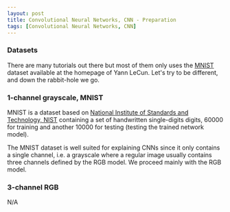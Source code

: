 ```yaml
---
layout: post
title: Convolutional Neural Networks, CNN - Preparation
tags: [Convolutional Neural Networks, CNN]
---
```


### Datasets
There are many tutorials out there but most of them only uses the [MNIST](http://yann.lecun.com/exdb/mnist/) dataset available at the homepage of Yann LeCun. Let's try to be different, and down the rabbit-hole we go.

### 1-channel grayscale, MNIST
MNIST is a dataset based on [National Institute of Standards and Technology, NIST](http://srdata.nist.gov/gateway/gateway?keyword=handwriting+recognition) containing a set of handwritten single-digits digits, 60000 for training and another 10000 for testing (testing the trained network model).

The MNIST dataset is well suited for explaining CNNs since it only contains a single channel, i.e. a grayscale where a regular image usually contains three channels defined by the RGB model. We proceed mainly with the RGB model.

### 3-channel RGB
N/A
